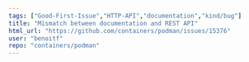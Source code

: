 ```yaml
---
tags: ["Good-First-Issue","HTTP-API","documentation","kind/bug"]
title: "Mismatch between documentation and REST API"
html_url: "https://github.com/containers/podman/issues/15376"
user: "benoitf"
repo: "containers/podman"
---
```


